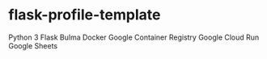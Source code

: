 # flask-profile-template
 Python 3
 Flask
 Bulma
 Docker
 Google Container Registry
 Google Cloud Run
 Google Sheets

